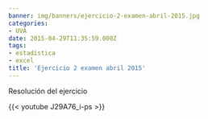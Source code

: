 ```yaml
---
banner: img/banners/ejercicio-2-examen-abril-2015.jpg
categories:
- UVA
date: 2015-04-29T11:35:59.000Z
tags:
- estadística
- excel
title: 'Ejercicio 2 examen abril 2015'
---
```


Resolución del ejercicio

{{< youtube J29A76_i-ps >}}
